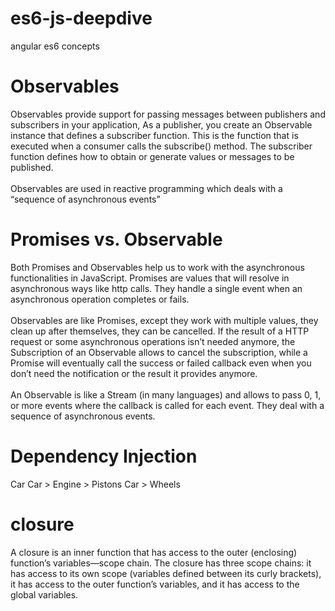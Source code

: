 # es6-js-deepdive
angular es6 concepts

# Observables
Observables provide support for passing messages between publishers and subscribers in your application, As a publisher, you create an Observable instance that defines a subscriber function. This is the function that is executed when a consumer calls the subscribe() method. The subscriber function defines how to obtain or generate values or messages to be published.<br/><br/>
Observables are used in reactive programming which deals with a “sequence of asynchronous events”

# Promises vs. Observable
Both Promises and Observables help us to work with the asynchronous functionalities in JavaScript. Promises are values that will resolve in asynchronous ways like http calls. They handle a single event when an asynchronous operation completes or fails. <br/><br/>
Observables are like Promises, except they work with multiple values, they clean up after themselves, they can be cancelled. If the result of a HTTP request or some asynchronous operations isn’t needed anymore, the Subscription of an Observable allows to cancel the subscription, while a Promise will eventually call the success or failed callback even when you don’t need the notification or the result it provides anymore.<br/><br/>
An Observable is like a Stream (in many languages) and allows to pass 0, 1, or more events where the callback is called for each event. They deal with a sequence of asynchronous events.

# Dependency Injection
Car
Car > Engine > Pistons
Car > Wheels

# closure
A closure is an inner function that has access to the outer (enclosing) function’s variables—scope chain. The closure has three scope chains: it has access to its own scope (variables defined between its curly brackets), it has access to the outer function’s variables, and it has access to the global variables.